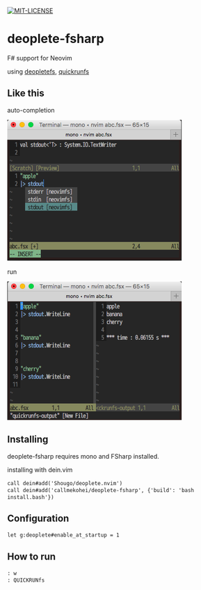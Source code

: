 [![MIT-LICENSE](http://img.shields.io/badge/license-MIT-blue.svg?style=flat)](https://github.com/callmekohei/deoplete-fsharp/blob/master/LICENSE)


# deoplete-fsharp

F# support for Neovim

using [deopletefs](https://github.com/callmekohei/deopletefs), [quickrunfs](https://github.com/callmekohei/quickrunfs)

## Like this

auto-completion

![alt text](./pic/deopletefs.png)

run

![alt text](./pic/quickrunfs.png)

## Installing

deoplete-fsharp requires mono and FSharp installed.

installing with dein.vim
```vim
call dein#add('Shougo/deoplete.nvim')
call dein#add('callmekohei/deoplete-fsharp', {'build': 'bash install.bash'})
```

## Configuration
```vim
let g:deoplete#enable_at_startup = 1
```

## How to run
```
: w
: QUICKRUNfs
```
